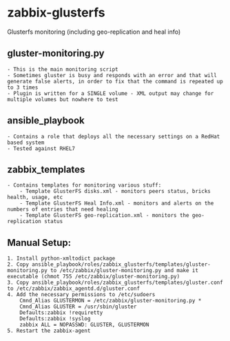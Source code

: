 # zabbix-glusterfs
Glusterfs monitoring (including geo-replication and heal info)


gluster-monitoring.py
---------------------
	- This is the main monitoring script
	- Sometimes gluster is busy and responds with an error and that will generate false alerts, in order to fix that the command is repeated up to 3 times
	- Plugin is written for a SINGLE volume - XML output may change for multiple volumes but nowhere to test

ansible_playbook
----------------
	- Contains a role that deploys all the necessary settings on a RedHat based system
	- Tested against RHEL7

zabbix_templates
----------------
	- Contains templates for monitoring various stuff:
		- Template GlusterFS disks.xml - monitors peers status, bricks health, usage, etc
		- Template GlusterFS Heal Info.xml - monitors and alerts on the numbers of entries that need healing
		- Template GlusterFS geo-replication.xml - monitors the geo-replication status

Manual Setup:
-------------
	1. Install python-xmltodict package
	2. Copy ansible_playbook/roles/zabbix_glusterfs/templates/gluster-monitoring.py to /etc/zabbix/gluster-monitoring.py and make it executable (chmot 755 /etc/zabbix/gluster-monitoring.py)
	3. Copy ansible_playbook/roles/zabbix_glusterfs/templates/gluster.conf to /etc/zabbix/zabbix_agentd.d/gluster.conf
	4. Add the necessary permissions to /etc/sudoers
		Cmnd_Alias GLUSTERMON = /etc/zabbix/gluster-monitoring.py *
		Cmnd_Alias GLUSTER = /usr/sbin/gluster
		Defaults:zabbix !requiretty
		Defaults:zabbix !syslog
		zabbix ALL = NOPASSWD: GLUSTER, GLUSTERMON
	5. Restart the zabbix-agent


